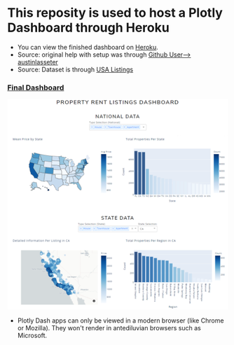 # This reposity is used to host a Plotly Dashboard through Heroku

* You can view the finished dashboard on [Heroku](https://listingsdashboarddv2.herokuapp.com/).
* Source: original help with setup was through [Github User--> austinlasseter](https://github.com/austinlasseter/plotly_dash_tutorial)
* Source: Dataset is through [USA Listings](https://www.kaggle.com/austinreese/usa-housing-listings)

### [Final Dashboard](https://listingsdashboarddv2.herokuapp.com/)
![Dashboard](/assets/propertylistingsdashboar_illustration.png)


* Plotly Dash apps can only be viewed in a modern browser (like Chrome or Mozilla). They won't render in antediluvian browsers such as Microsoft.
